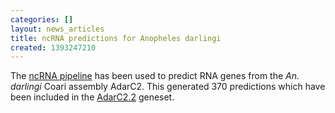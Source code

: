 ```yaml
---
categories: []
layout: news_articles
title: ncRNA predictions for Anopheles darlingi
created: 1393247210
---
```

The <a href="/info/genome/genebuild/ncrna.html">ncRNA pipeline</a> has been used to predict RNA genes from the <em>An. darlingi</em> Coari assembly AdarC2. This generated 370 predictions which have been included in the <a href="/organisms/anopheles-darlingi/coari/AdarC2.2">AdarC2.2</a> geneset.
